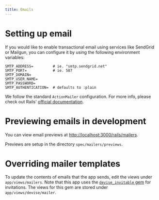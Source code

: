 ```yaml
---
title: Emails
---
```


# Setting up email

If you would like to enable transactional email using services like SendGrid or
Mailgun, you can configure it by using the following environment variables:

```shell
SMTP_ADDRESS=         # ie. "smtp.sendgrid.net"
SMTP_PORT=            # ie. 587
SMTP_DOMAIN=
SMTP_USER_NAME=
SMTP_PASSWORD=
SMTP_AUTHENTICATION=  # defaults to :plain
```

We follow the standard `ActionMailer` configuration. For more info, please check
out Rails'
[official documentation](https://guides.rubyonrails.org/action_mailer_basics.html#action-mailer-configuration).

# Previewing emails in development

You can view email previews at <http://localhost:3000/rails/mailers>.

Previews are setup in the directory `spec/mailers/previews`.

# Overriding mailer templates

To update the contents of emails that the app sends, edit the views under
`app/views/mailers`. Note that this app uses the
[`devise_invitable` gem](https://github.com/scambra/devise_invitable) for
invitations. The views for this gem are stored under `app/views/devise/mailer`.
